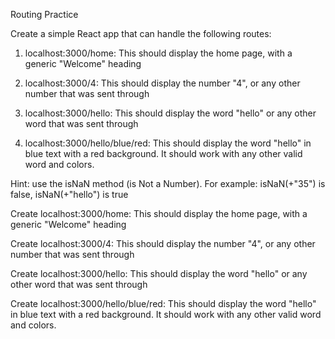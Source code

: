 Routing Practice

Create a simple React app that can handle the following routes:

1. localhost:3000/home: This should display the home page, with a generic "Welcome" heading

2. localhost:3000/4: This should display the number "4", or any other number that was sent through

3. localhost:3000/hello: This should display the word "hello" or any other word that was sent through

4. localhost:3000/hello/blue/red: This should display the word "hello" in blue text with a red background. It should work with any other valid word and colors.

Hint: use the isNaN method (is Not a Number). For example: isNaN(+"35") is false, isNaN(+"hello") is true

Create localhost:3000/home: This should display the home page, with a generic "Welcome" heading

Create localhost:3000/4: This should display the number "4", or any other number that was sent through

Create localhost:3000/hello: This should display the word "hello" or any other word that was sent through

Create localhost:3000/hello/blue/red: This should display the word "hello" in blue text with a red background. It should work with any other valid word and colors.